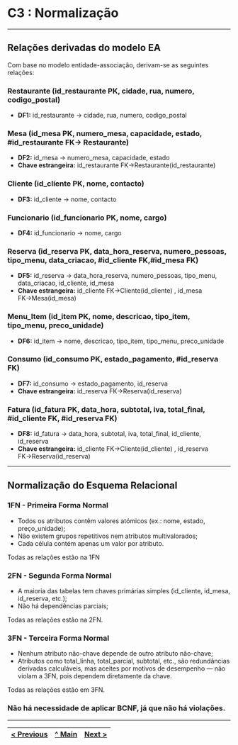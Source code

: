 # C3 : Normalização

---

## Relações derivadas do modelo EA

Com base no modelo entidade-associação, derivam-se as seguintes relações:

### **Restaurante** (id_restaurante PK, cidade, rua, numero, codigo_postal)

- **DF1:** id_restaurante → cidade, rua, numero, codigo_postal

### **Mesa** (id_mesa PK, numero_mesa, capacidade, estado, #id_restaurante FK→ Restaurante)
- **DF2:** id_mesa → numero_mesa, capacidade, estado
- **Chave estrangeira:** id_restaurante FK→Restaurante(id_restaurante)

### **Cliente** (id_cliente PK, nome, contacto)

- **DF3:** id_cliente → nome, contacto

### **Funcionario** (id_funcionario PK, nome, cargo)
- **DF4:** id_funcionario → nome, cargo

### **Reserva** (id_reserva PK, data_hora_reserva, numero_pessoas, tipo_menu, data_criacao, #id_cliente FK,#id_mesa FK)
- **DF5:** id_reserva → data_hora_reserva, numero_pessoas, tipo_menu, data_criacao, id_cliente, id_mesa
- **Chave estrangeira:** id_cliente FK→Cliente(id_cliente) , id_mesa FK→Mesa(id_mesa)


### **Menu_Item** (id_item PK, nome, descricao, tipo_item, tipo_menu, preco_unidade)
- **DF6:** id_item → nome, descricao, tipo_item, tipo_menu, preco_unidade

### **Consumo** (id_consumo PK, estado_pagamento, #id_reserva FK)
- **DF7:** id_consumo → estado_pagamento, id_reserva
- **Chave estrangeira:** id_reserva FK→Reserva(id_reserva)

### **Fatura** (id_fatura PK, data_hora, subtotal, iva, total_final, #id_cliente FK, #id_reserva FK)
- **DF8:** id_fatura → data_hora, subtotal, iva, total_final, id_cliente, id_reserva
- **Chave estrangeira:** id_cliente FK→Cliente(id_cliente) , id_reserva FK→Reserva(id_reserva)


---

## Normalização do Esquema Relacional

### 1FN - Primeira Forma Normal
- Todos os atributos contêm valores atómicos (ex.: nome, estado, preço_unidade);
- Não existem grupos repetitivos nem atributos multivalorados;
- Cada célula contém apenas um valor por atributo.

Todas as relações estão na 1FN
 
### 2FN - Segunda Forma Normal
- A maioria das tabelas tem chaves primárias simples (id_cliente, id_mesa, id_reserva, etc.);
- Não há dependências parciais;

Todas as relações estão na 2FN.

### 3FN - Terceira Forma Normal
- Nenhum atributo não-chave depende de outro atributo não-chave;
- Atributos como total_linha, total_parcial, subtotal, etc., são redundâncias derivadas calculáveis, mas aceites por motivos de desempenho — não violam a 3FN, pois dependem diretamente da chave.

Todas as relações estão em 3FN.

### Não há necessidade de aplicar BCNF, já que não há violações.

---

| [< Previous](rebd02.md) | [^ Main](../../README.md) | [Next >](rebd04.md) |
|:----------------------------------:|:----------------------------------:|:----------------------------------:|
